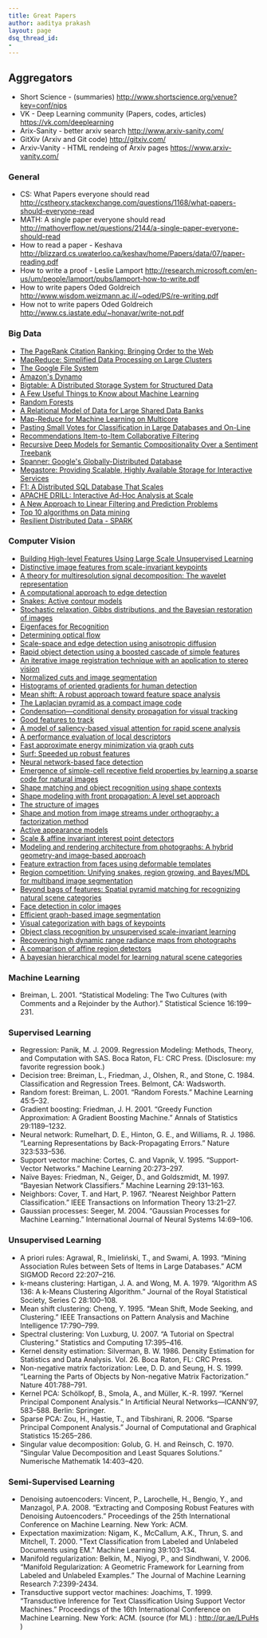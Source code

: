 ```yaml
---
title: Great Papers
author: aaditya prakash
layout: page
dsq_thread_id:
- 
---
```


## Aggregators
 * Short Science - (summaries) <http://www.shortscience.org/venue?key=conf/nips>
 * VK - Deep Learning community (Papers, codes, articles) <https://vk.com/deeplearning>
 * Arix-Sanity - better arxiv search <http://www.arxiv-sanity.com/>
 * GitXiv (Arxiv and Git code) <http://gitxiv.com/>
 * Arxiv-Vanity - HTML rendeing of Arxiv pages <https://www.arxiv-vanity.com/>

### General
  * CS: What Papers everyone should read <http://cstheory.stackexchange.com/questions/1168/what-papers-should-everyone-read>
  * MATH: A single paper everyone should read <http://mathoverflow.net/questions/2144/a-single-paper-everyone-should-read>
  * How to read a paper - Keshava <http://blizzard.cs.uwaterloo.ca/keshav/home/Papers/data/07/paper-reading.pdf>
  * How to write a proof - Leslie Lamport <http://research.microsoft.com/en-us/um/people/lamport/pubs/lamport-how-to-write.pdf>
  * How to write papers Oded Goldreich <http://www.wisdom.weizmann.ac.il/~oded/PS/re-writing.pdf>
  * How not to write papers Oded Goldreich <http://www.cs.iastate.edu/~honavar/write-not.pdf>

### Big Data
  * [The PageRank Citation Ranking: Bringing Order to the Web](http://ilpubs.stanford.edu:8090/422/)
  * [MapReduce: Simplified Data Processing on Large Clusters](http://research.google.com/archive/mapreduce.html)
  * [The Google File System](http://research.google.com/archive/gfs.html)
  * [Amazon's Dynamo](http://www.allthingsdistributed.com/2007/10/amazons_dynamo.html)
  * [Bigtable: A Distributed Storage System for Structured Data](http://research.google.com/archive/bigtable.html)
  * [A Few Useful Things to Know about Machine Learning](http://homes.cs.washington.edu/~pedrod/papers/cacm12.pdf)
  * [Random Forests](http://oz.berkeley.edu/~breiman/randomforest2001.pdf)
  * [A Relational Model of Data for Large Shared Data Banks](http://www.seas.upenn.edu/~zives/03f/cis550/codd.pdf)
  * [Map-Reduce for Machine Learning on Multicore](http://machinelearning.wustl.edu/mlpapers/paper_files/NIPS2006_725.pdf)
  * [Pasting Small Votes for Classification in Large Databases and On-Line](http://sci2s.ugr.es/keel/pdf/algorithm/articulo/1999-ML-Breiman-Pasting%20Small%20Votes%20for%20Classification%20in%20Large%20Databases%20and%20On-Line.pdf)
  * [Recommendations Item-to-Item Collaborative Filtering](http://www.win.tue.nl/~laroyo/2L340/resources/Amazon-Recommendations.pdf)
  * [Recursive Deep Models for Semantic Compositionality Over a Sentiment Treebank](http://nlp.stanford.edu/~socherr/EMNLP2013_RNTN.pdf)
  * [Spanner: Google's Globally-Distributed Database](http://research.google.com/archive/spanner.html)
  * [Megastore: Providing Scalable, Highly Available Storage for Interactive Services](http://research.google.com/pubs/pub36971.html)
  * [F1: A Distributed SQL Database That Scales](http://research.google.com/pubs/pub41344.html)
  * [APACHE DRILL: Interactive Ad-Hoc Analysis at Scale](http://online.liebertpub.com/doi/pdfplus/10.1089/big.2013.0011)
  * [A New Approach to Linear Filtering and Prediction Problems](http://www.cs.unc.edu/~welch/kalman/media/pdf/Kalman1960.pdf)
  * [Top 10 algorithms on Data mining](http://www.cs.umd.edu/~samir/498/10Algorithms-08.pdf)
  * [Resilient Distributed Data - SPARK](https://www.cs.berkeley.edu/~matei/papers/2012/nsdi_spark.pdf)

### Computer Vision
  * [ Building High-level Features Using Large Scale Unsupervised Learning](http://arxiv.org/pdf/1112.6209.pdf)
  * [ Distinctive image features from scale-invariant keypoints](http://www.springerlink.com/index/H4L02691327PX768.pdf)
  * [ A theory for multiresolution signal decomposition: The wavelet representation](http://ieeexplore.ieee.org/xpls/abs_all.jsp?arnumber=192463)
  * [ A computational approach to edge detection](http://ieeexplore.ieee.org/xpls/abs_all.jsp?arnumber=4767851)
  * [ Snakes: Active contour models](http://www.springerlink.com/index/q7g93335q86604x6.pdf)
  * [ Stochastic relaxation, Gibbs distributions, and the Bayesian restoration of images](http://ieeexplore.ieee.org/xpls/abs_all.jsp?arnumber=4767596)
  * [ Eigenfaces for Recognition](http://www.mitpressjournals.org/doi/abs/10.1162/jocn.1991.3.1.71)
  * [ Determining optical flow](http://www.sciencedirect.com/science/article/pii/0004370281900242)
  * [ Scale-space and edge detection using anisotropic diffusion](http://scholar.google.com/citations?view_op=view_citation&amp;hl=en&amp;user=j29kMCwAAAAJ&amp;citation_for_view=j29kMCwAAAAJ:u5HHmVD_uO8C)
  * [ Rapid object detection using a boosted cascade of simple features](http://scholar.google.com/citations?view_op=view_citation&amp;hl=en&amp;user=G2-nFaIAAAAJ&amp;citation_for_view=G2-nFaIAAAAJ:u5HHmVD_uO8C)
  * [ An iterative image registration technique with an application to stereo vision](http://www.ri.cmu.edu/pub_files/pub3/lucas_bruce_d_1981_1/lucas_bruce_d_1981_1.ps.gz)
  * [ Normalized cuts and image segmentation](http://scholar.google.com/citations?view_op=view_citation&amp;hl=en&amp;user=oY9R5YQAAAAJ&amp;citation_for_view=oY9R5YQAAAAJ:BqipwSGYUEgC)
  * [ Histograms of oriented gradients for human detection](http://ieeexplore.ieee.org/xpls/abs_all.jsp?arnumber=1467360)
  * [ Mean shift: A robust approach toward feature space analysis](http://ieeexplore.ieee.org/xpls/abs_all.jsp?arnumber=1000236)
  * [ The Laplacian pyramid as a compact image code](http://ieeexplore.ieee.org/xpls/abs_all.jsp?arnumber=1095851)
  * [ Condensation—conditional density propagation for visual tracking](http://www.springerlink.com/index/xl887466h454318k.pdf)
  * [ Good features to track](http://ieeexplore.ieee.org/xpls/abs_all.jsp?arnumber=323794)
  * [ A model of saliency-based visual attention for rapid scene analysis](http://ieeexplore.ieee.org/xpls/abs_all.jsp?arnumber=730558)
  * [ A performance evaluation of local descriptors](http://scholar.google.com/citations?view_op=view_citation&amp;hl=en&amp;user=IvqCXP4AAAAJ&amp;citation_for_view=IvqCXP4AAAAJ:u5HHmVD_uO8C)
  * [ Fast approximate energy minimization via graph cuts](http://scholar.google.com/citations?view_op=view_citation&amp;hl=en&amp;user=r5QkMysAAAAJ&amp;citation_for_view=r5QkMysAAAAJ:u5HHmVD_uO8C)
  * [ Surf: Speeded up robust features](http://www.springerlink.com/index/E580H2K58434P02K.pdf)
  * [ Neural network-based face detection](http://ieeexplore.ieee.org/xpls/abs_all.jsp?arnumber=655647)
  * [ Emergence of simple-cell receptive field properties by learning a sparse code for natural images](http://redwood.psych.cornell.edu/papers/olshausen_field_nature_1996.pdf)
  * [ Shape matching and object recognition using shape contexts](http://scholar.google.com/citations?view_op=view_citation&amp;hl=en&amp;user=oY9R5YQAAAAJ&amp;citation_for_view=oY9R5YQAAAAJ:GnPB-g6toBAC)
  * [ Shape modeling with front propagation: A level set approach](http://scholar.google.com/scholar?hl=en&amp;q=Shape+modeling+with+front+propagation%3A+A+level+set+approach&amp;btnG=&amp;as_sdt=1%2C22&amp;as_sdtp=)
  * [ The structure of images](http://www.springerlink.com/index/N4311327HR414P7J.pdf)
  * [ Shape and motion from image streams under orthography: a factorization method](http://www.springerlink.com/index/Q3546R1363324L8R.pdf)
  * [ Active appearance models](http://ieeexplore.ieee.org/xpls/abs_all.jsp?arnumber=927467)
  * [ Scale &amp; affine invariant interest point detectors](http://scholar.google.com/citations?view_op=view_citation&amp;hl=en&amp;user=IvqCXP4AAAAJ&amp;citation_for_view=IvqCXP4AAAAJ:u-x6o8ySG0sC)
  * [ Modeling and rendering architecture from photographs: A hybrid geometry-and image-based approach](http://scholar.google.com/citations?view_op=view_citation&amp;hl=en&amp;user=oY9R5YQAAAAJ&amp;citation_for_view=oY9R5YQAAAAJ:O3NaXMp0MMsC)
  * [ Feature extraction from faces using deformable templates](http://www.springerlink.com/index/TP404612X8171265.pdf)
  * [ Region competition: Unifying snakes, region growing, and Bayes/MDL for multiband image segmentation](http://scholar.google.com/citations?view_op=view_citation&amp;hl=en&amp;user=Al8dyb4AAAAJ&amp;citation_for_view=Al8dyb4AAAAJ:BqipwSGYUEgC)
  * [ Beyond bags of features: Spatial pyramid matching for recognizing natural scene categories](http://scholar.google.com/citations?view_op=view_citation&amp;hl=en&amp;user=xKOEaRoAAAAJ&amp;citation_for_view=xKOEaRoAAAAJ:u5HHmVD_uO8C)
  * [ Face detection in color images](http://ieeexplore.ieee.org/xpls/abs_all.jsp?arnumber=1000242)
  * [ Efficient graph-based image segmentation](http://www.springerlink.com/index/n8110427355x2312.pdf)
  * [ Visual categorization with bags of keypoints](http://217.109.185.161/layout/set/print/content/download/20785/148346/file/2004_010.pdf)
  * [ Object class recognition by unsupervised scale-invariant learning](http://scholar.google.com/citations?view_op=view_citation&amp;hl=en&amp;user=j29kMCwAAAAJ&amp;citation_for_view=j29kMCwAAAAJ:u-x6o8ySG0sC)
  * [ Recovering high dynamic range radiance maps from photographs](http://scholar.google.com/citations?view_op=view_citation&amp;hl=en&amp;user=oY9R5YQAAAAJ&amp;citation_for_view=oY9R5YQAAAAJ:ns9cj8rnVeAC)
  * [ A comparison of affine region detectors](http://scholar.google.com/citations?view_op=view_citation&amp;hl=en&amp;user=IvqCXP4AAAAJ&amp;citation_for_view=IvqCXP4AAAAJ:2osOgNQ5qMEC)
  * [ A bayesian hierarchical model for learning natural scene categories](http://ieeexplore.ieee.org/xpls/abs_all.jsp?arnumber=1467486)

### Machine Learning

  * Breiman, L. 2001. “Statistical Modeling: The Two Cultures (with Comments and a Rejoinder by the Author).” Statistical Science 16:199–231.

### Supervised Learning

  * Regression:	Panik, M. J. 2009. Regression Modeling: Methods, Theory, and Computation with SAS. Boca Raton, FL: CRC Press. (Disclosure: my favorite regression book.)
  * Decision tree:	Breiman, L., Friedman, J., Olshen, R., and Stone, C. 1984. Classification and Regression Trees. Belmont, CA: Wadsworth.
  * Random forest:	Breiman, L. 2001. “Random Forests.” Machine Learning 45:5–32.
  * Gradient boosting:	Friedman, J. H. 2001. “Greedy Function Approximation: A Gradient Boosting Machine.” Annals of Statistics 29:1189–1232.
  * Neural network:	Rumelhart, D. E., Hinton, G. E., and Williams, R. J. 1986. “Learning Representations by Back-Propagating Errors.” Nature 323:533–536.
  * Support vector machine:	Cortes, C. and Vapnik, V. 1995. “Support-Vector Networks.” Machine Learning 20:273–297.
  * Naïve Bayes:	Friedman, N., Geiger, D., and Goldszmidt, M. 1997. “Bayesian Network Classifiers.” Machine Learning 29:131–163.
  * Neighbors:	Cover, T. and Hart, P. 1967. “Nearest Neighbor Pattern Classification.” IEEE Transactions on Information Theory 13:21–27.
  * Gaussian processes:	Seeger, M. 2004. “Gaussian Processes for Machine Learning.” International Journal of Neural Systems 14:69–106.
  
### Unsupervised Learning

  * A priori rules:	Agrawal, R., Imieliński, T., and Swami, A. 1993. “Mining Association Rules between Sets of Items in Large Databases.” ACM SIGMOD Record 22:207–216.
  * k-means clustering:	Hartigan, J. A. and Wong, M. A. 1979. “Algorithm AS 136: A k-Means Clustering Algorithm.” Journal of the Royal Statistical Society, Series C  28:100–108.
  * Mean shift clustering:	Cheng, Y. 1995. “Mean Shift, Mode Seeking, and Clustering.” IEEE Transactions on Pattern Analysis and Machine Intelligence 17:790–799.
  * Spectral clustering:	Von Luxburg, U. 2007. “A Tutorial on Spectral Clustering.” Statistics and Computing 17:395–416.
  * Kernel density estimation:	Silverman, B. W. 1986. Density Estimation for Statistics and Data Analysis. Vol. 26. Boca Raton, FL: CRC Press.
  * Non-negative matrix factorization:	Lee, D. D. and Seung, H. S. 1999. “Learning the Parts of Objects by Non-negative Matrix Factorization.” Nature 401:788–791.
  * Kernel PCA:	Schölkopf, B., Smola, A., and Müller, K.-R. 1997. “Kernel Principal Component Analysis.” In Artificial Neural Networks—ICANN'97, 583–588. Berlin: Springer.
  * Sparse PCA:	Zou, H., Hastie, T., and Tibshirani, R. 2006. “Sparse Principal Component Analysis.” Journal of Computational and Graphical Statistics 15:265–286.
  * Singular value decomposition:	Golub, G. H. and Reinsch, C. 1970. “Singular Value Decomposition and Least Squares Solutions.” Numerische Mathematik 14:403–420.
  
### Semi-Supervised Learning

  * Denoising autoencoders: Vincent, P., Larochelle, H., Bengio, Y., and Manzagol, P.A. 2008. “Extracting and Composing Robust Features with Denoising Autoencoders.” Proceedings of the 25th International Conference on Machine Learning. New York: ACM.
  * Expectation maximization:	Nigam, K., McCallum, A.K., Thrun, S. and Mitchell, T.  2000. "Text Classification from Labeled and Unlabeled Documents using EM." Machine Learning 39:103-134.
  * Manifold regularization:	Belkin, M., Niyogi, P., and Sindhwani, V. 2006. “Manifold Regularization: A Geometric Framework for Learning from Labeled and Unlabeled Examples.” The Journal of Machine Learning Research 7:2399-2434.
  * Transductive support vector machines:	Joachims, T. 1999. “Transductive Inference for Text Classification Using Support Vector Machines.” Proceedings of the 16th International Conference on Machine Learning. New York: ACM.
      (source (for ML) : http://qr.ae/LPuHs ) 
